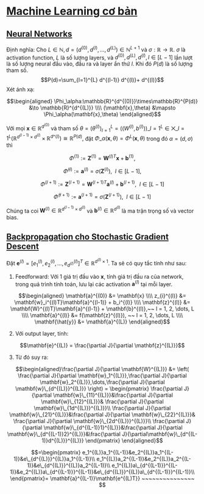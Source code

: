 # [Machine Learning cơ bản](https://machinelearningcoban.com/about/)
## [Neural Networks](https://machinelearningcoban.com/2017/02/24/mlp/)
Định nghĩa: Cho $L \in \mathbb{N}, d = (d^{(0)},d^{(l)},\dots,d^{(L)}) \in \mathbb{N}^{L+1}$ và $\sigma:\mathbb{R} \to \mathbb{R}.$ $\sigma$ là activation function, $L$ là số lượng layers, 
và $d^{(0)},d^{(L)},d^{(l)},l \in [L-1]$ lần lượt là số lượng neural đầu vào, đầu ra và layer ẩn thứ $l$. Khi đó $P(d)$ là số lượng tham số.
$$P(d)=\sum_{l=1}^{L} d^{(l-1)} d^{(l)}+ d^{(l)}$$
Xét ánh xạ:

$$\begin{aligned} 
\Phi_\alpha:\mathbb{R}^{d^{(0)}}\times\mathbb{R}^{P(d)} &\to \mathbb{R}^{d^{(L)}} \\\\ (\mathbf{x},\theta) &\mapsto \Phi_\alpha(\mathbf{x},\theta) 
\end{aligned}$$

Với mọi $\mathbf{x} \in \mathbb{R}^{d^{(0)}}$ và tham số $\theta = (\theta^{(l)})_{l=1}^L=((W^{(l)},b^{(l)}))\_{l=1}^L \in \bigtimes\limits\_{l=1}^{L}(\mathbb{R}^{d^{(l-1)}\times d^{(l)}}\times \mathbb{R}^{d\^{(l)}})\cong \mathbb{R}^{P(d)},$ đặt $\Phi\_{\alpha}(\mathbf{x},\theta)=\Phi^L(\mathbf{x},\theta)$ trong đó $\alpha=(d,\sigma)$ thì

$$\Phi^{(1)}:=\mathbf{Z}^{(1)}=\mathbf{W}^{(l)T}\mathbf{x}+\mathbf{b}^{(1)},$$   

$$\bar\Phi^{(l)}:=\mathbf{a}^{(l)}=\sigma(\mathbf{Z}^{(l)}),~~l \in [L-1],$$

$$\Phi^{(l+1)}:=\mathbf{Z}^{(l+1)}=\mathbf{W}^{(l+1)T}\mathbf{a}^{(l)}+\mathbf{b}^{(l+1)},~~l \in [L-1]$$

$$\bar\Phi^{(l+1)}:=\mathbf{a}^{(l+1)}=\sigma(\mathbf{Z}^{(l+1)}),~~l \in [L-1]$$

Chúng ta coi $\mathbf{W}^{(l)} \in \mathbb{R}^{d^{(l-1)} \times d^{(l)}}$ và $\mathbf{b}^{(l)} \in \mathbb{R}^{d^{(l)}}$ là ma trận trọng số và vector bias.
## [Backpropagation cho Stochastic Gradient Descent](https://mattmazur.com/2015/03/17/a-step-by-step-backpropagation-example/?fbclid=IwAR2awLv1m6QkU7pDlpusUjOOrv4R61TSFLyllhuTPneuxUTpQhJmB3s3Is8)
Đặt $\mathbf{e}^{(l)} = [e_1^{(l)}, e_2^{(l)}, …, e_{d^{(l)}}^{(l)}]^T \in \mathbb{R}^{d^{(l)}\times 1}$. Ta sẽ có quy tắc tính như sau:
1. Feedforward: Với 1 giá trị đầu vào $\mathbf{x}$, tính giá trị đầu ra của network, trong quá trình tính toán, lưu lại các activation $\mathbf{a}^{(l)}$ tại mỗi layer.

$$\begin{aligned}
\mathbf{a}^{(0)} &= \mathbf{x} \\\\ z_{i}^{(l)} &= \mathbf{w}_i^{(l)T}\mathbf{a}^{(l-1)} + b_i^{(l)} \\\\
\mathbf{z}^{(l)} &= \mathbf{W}^{(l)T}\mathbf{a}^{(l-1)} + \mathbf{b}^{(l)},~~ l =  1, 2, \dots, L \\\\
\mathbf{a}^{(l)} &= f(\mathbf{z}^{(l)}), ~~ l =  1, 2, \dots, L \\\\
\mathbf{\hat{y}} &= \mathbf{a}^{(L)}
\end{aligned}$$

2. Với output layer, tính:

$$\mathbf{e}^{(L)} = \frac{\partial J}{\partial \mathbf{z}^{(L)}}$$  

3. Từ đó suy ra:

$$\begin{aligned}\frac{\partial J}{\partial \mathbf{W}^{(L)}} &= \left( \frac{\partial J}{\partial \mathbf{w}_1^{(L)}},\frac{\partial J}{\partial \mathbf{w}_2^{(L)}},\dots,\frac{\partial J}{\partial \mathbf{w}\_{d^{(L)}}^{(L)}} \right) = \begin{pmatrix}
\frac{\partial J}{\partial \mathbf{w}\_{11}^{(L)}}&\frac{\partial J}{\partial \mathbf{w}\_{12}^{(L)}}& \frac{\partial J}{\partial \mathbf{w}\_{1d^{(L)}}^{(L)}}\\ 
\frac{\partial J}{\partial \mathbf{w}\_{21}^{(L)}}&\frac{\partial J}{\partial \mathbf{w}\_{22}^{(L)}}& \frac{\partial J}{\partial \mathbf{w}\_{2d^{(L)}}^{(L)}}\\ 
\frac{\partial J}{\partial \mathbf{w}\_{d^{(L-1)}1}^{(L)}}&\frac{\partial J}{\partial \mathbf{w}\_{d^{(L-1)}2}^{(L)}}&\frac{\partial J}{\partial\mathbf{w}\_{d^{(L-1)}d^{(L)}}^{(L)}}
\end{pmatrix}
\end{aligned}$$

$$=\begin{pmatrix}
e_1^{(L)}a_1^{(L-1)}&e_2^{(L)}a_1^{(L-1)}&e\_{d^{(L)}}^{(L)}a_1^{(L-1)}\\ 
e_1^{(L)}a_2^{(L-1)}&e_2^{(L)}a_2^{(L-1)}&e\_{d^{(L)}}^{(L)}a_2^{(L-1)}\\ 
e_1^{(L)}a\_{d^{(L-1)}}^{(L-1)}&e_2^{(L)}a\_{d^{(L-1)}}^{(L-1)}&e\_{d^{(L)}}^{(L)}a\_{d^{(L-1)}}^{(L-1)}\\
\end{pmatrix}= \mathbf{a}^{(L-1)}\mathbf{e^{(L)T}}   ~~~~~~~~~~~~~~~   $$




